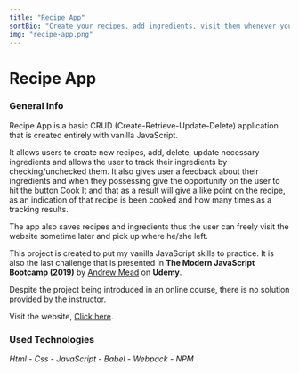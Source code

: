 ```yaml
---
title: "Recipe App"
sortBio: "Create your recipes, add ingredients, visit them whenever you need!"
img: "recipe-app.png"
---
```


# Recipe App

### General Info

Recipe App is a basic CRUD (Create-Retrieve-Update-Delete) application that is created entirely with vanilla JavaScript.

It allows users to create new recipes, add, delete, update necessary ingredients and allows the user to track their ingredients by checking/unchecked them. It also gives user a feedback about their ingredients and when they possessing give the opportunity on the user to hit the button Cook It and that as a result will give a like point on the recipe, as an indication of that recipe is been cooked and how many times as a tracking results.

The app also saves recipes and ingredients thus the user can freely visit the website sometime later and pick up where he/she left.

This project is created to put my vanilla JavaScript skills to practice. It is also the last challenge that is presented in **The Modern JavaScript Bootcamp (2019)** by [Andrew Mead](https://mead.io/) on **Udemy**.

Despite the project being introduced in an online course, there is no solution provided by the instructor.

Visit the website, [Click here](http://recipe-app-vanjs.surge.sh/).

### Used Technologies

_Html - Css - JavaScript - Babel - Webpack - NPM_
